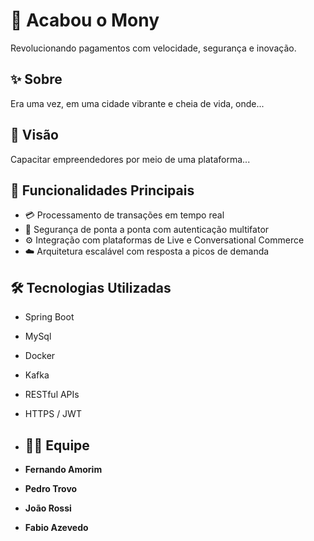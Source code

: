 # 💸 **Acabou o Mony**

Revolucionando pagamentos com velocidade, segurança e inovação.

## ✨ **Sobre**

Era uma vez, em uma cidade vibrante e cheia de vida, onde...

## 🚀 **Visão**

Capacitar empreendedores por meio de uma plataforma...

## 🧱 **Funcionalidades Principais**

- 💳 Processamento de transações em tempo real  
- 🔐 Segurança de ponta a ponta com autenticação multifator  
- ⚙️ Integração com plataformas de Live e Conversational Commerce  
- ☁️ Arquitetura escalável com resposta a picos de demanda  

## 🛠️ **Tecnologias Utilizadas**

- Spring Boot  
- MySql  
- Docker  
- Kafka  
- RESTful APIs  
- HTTPS / JWT

- ## 🧑‍💻 Equipe

- **Fernando Amorim**
- **Pedro Trovo**
- **João Rossi**
- **Fabio Azevedo**

